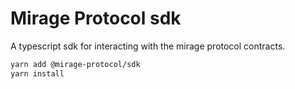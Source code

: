 
# Mirage Protocol sdk

A typescript sdk for interacting with the mirage protocol contracts.

```zsh
yarn add @mirage-protocol/sdk
yarn install
```
